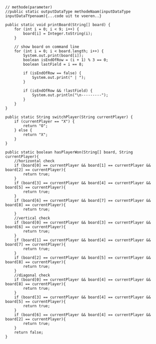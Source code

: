 
    // methode(parameter)
    //public static outputDataType methodeNaam(inputDataType inputDataTYpenaam){...code uit te voeren..}

    public static void printBoard(String[] board) {
        for (int i = 0; i < 9; i++) {
            board[i] = Integer.toString(i);
        }

        // show board on command line
        for (int i = 0; i < board.length; i++) {
            System.out.print(board[i]);
            boolean isEndOfRow = (i + 1) % 3 == 0;
            boolean lastField = i == 8;

            if (isEndOfRow == false) {
                System.out.print(" | ");
            }

            if (isEndOfRow && !lastField) {
                System.out.println("\n---------");
            }
        }
    }

    public static String switchPlayer(String currentPlayer) {
        if (currentPlayer == "X") {
            return "O";
        } else {
            return "X";
        }
    }

    public static boolean hasPlayerWon(String[] board, String currentPlayer){
        //horizontal check
        if (board[0] == currentPlayer && board[1] == currentPlayer && board[2] == currentPlayer){
            return true;
        }
        if (board[3] == currentPlayer && board[4] == currentPlayer && board[5] == currentPlayer){
            return true;
        }
        if (board[6] == currentPlayer && board[7] == currentPlayer && board[8] == currentPlayer){
            return true;
        }
        //vertical check
        if (board[0] == currentPlayer && board[3] == currentPlayer && board[6] == currentPlayer){
            return true;
        }
        if (board[1] == currentPlayer && board[4] == currentPlayer && board[7] == currentPlayer){
            return true;
        }
        if (board[2] == currentPlayer && board[5] == currentPlayer && board[8] == currentPlayer){
            return true;
        }
        //diagonal check
        if (board[0] == currentPlayer && board[4] == currentPlayer && board[8] == currentPlayer){
            return true;
        }
        if (board[3] == currentPlayer && board[4] == currentPlayer && board[5] == currentPlayer){
            return true;
        }
        if (board[6] == currentPlayer && board[4] == currentPlayer && board[2] == currentPlayer){
            return true;
        }
        return false;
    }